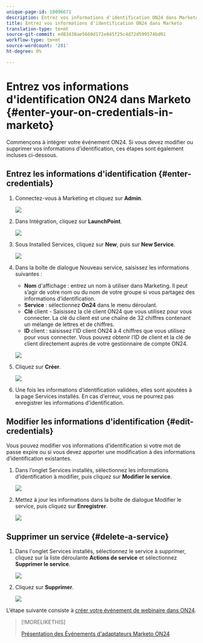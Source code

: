 ```yaml
---
unique-page-id: 10096671
description: Entrez vos informations d'identification ON24 dans Marketo - Marketo Docs - Documentation sur le produit
title: Entrez vos informations d'identification ON24 dans Marketo
translation-type: tm+mt
source-git-commit: ed83438ae5660d172e845f25c4d72d599574bd91
workflow-type: tm+mt
source-wordcount: '281'
ht-degree: 0%

---
```



# Entrez vos informations d&#39;identification ON24 dans Marketo {#enter-your-on-credentials-in-marketo}

Commençons à intégrer votre événement ON24. Si vous devez modifier ou supprimer vos informations d’identification, ces étapes sont également incluses ci-dessous.

## Entrez les informations d&#39;identification {#enter-credentials}

1. Connectez-vous à Marketing et cliquez sur **Admin**.

   ![](assets/admin.png)

1. Dans Intégration, cliquez sur **LaunchPoint**.

   ![](assets/image2015-12-22-13-3a15-3a38.png)

1. Sous Installed Services, cliquez sur **New**, puis sur **New Service**.

   ![](assets/image2015-12-22-13-3a18-3a54.png)

1. Dans la boîte de dialogue Nouveau service, saisissez les informations suivantes :

   * **Nom**  d&#39;affichage : entrez un nom à utiliser dans Marketing. Il peut s’agir de votre nom ou du nom de votre groupe si vous partagez des informations d’identification.
   * **Service**  : sélectionnez  **On24**  dans le menu déroulant.
   * **Clé**  client - Saisissez la clé client ON24 que vous utilisez pour vous connecter. La clé du client est une chaîne de 32 chiffres contenant un mélange de lettres et de chiffres.
   * **ID**  client : saisissez l’ID client ON24 à 4 chiffres que vous utilisez pour vous connecter. Vous pouvez obtenir l’ID de client et la clé de client directement auprès de votre gestionnaire de compte ON24.

   ![](assets/image2015-12-22-13-3a38-3a52.png)

1. Cliquez sur **Créer**.

   ![](assets/image2015-12-22-13-3a28-3a55.png)

1. Une fois les informations d’identification validées, elles sont ajoutées à la page Services installés. En cas d&#39;erreur, vous ne pourrez pas enregistrer les informations d&#39;identification.

## Modifier les informations d&#39;identification {#edit-credentials}

Vous pouvez modifier vos informations d’identification si votre mot de passe expire ou si vous devez apporter une modification à des informations d’identification existantes.

1. Dans l’onglet Services installés, sélectionnez les informations d’identification à modifier, puis cliquez sur **Modifier le service**.

   ![](assets/six.png)

1. Mettez à jour les informations dans la boîte de dialogue Modifier le service, puis cliquez sur **Enregistrer**.

   ![](assets/seven.png)

## Supprimer un service {#delete-a-service}

1. Dans l&#39;onglet Services installés, sélectionnez le service à supprimer, cliquez sur la liste déroulante **Actions de service** et sélectionnez **Supprimer le service**.

   ![](assets/eight.png)

1. Cliquez sur **Supprimer**.

   ![](assets/nine.png)

L’étape suivante consiste à [créer votre événement de webinaire dans ON24](/help/marketo/product-docs/demand-generation/events/create-an-event/create-an-event-with-the-marketo-on24-adapter/create-your-webinar-event-in-on24.md).

>[!MORELIKETHIS]
>
>[Présentation des Événements d&#39;adaptateurs Marketo ON24](/help/marketo/product-docs/demand-generation/events/create-an-event/create-an-event-with-the-marketo-on24-adapter/understanding-marketo-on24-adapter-events.md)

